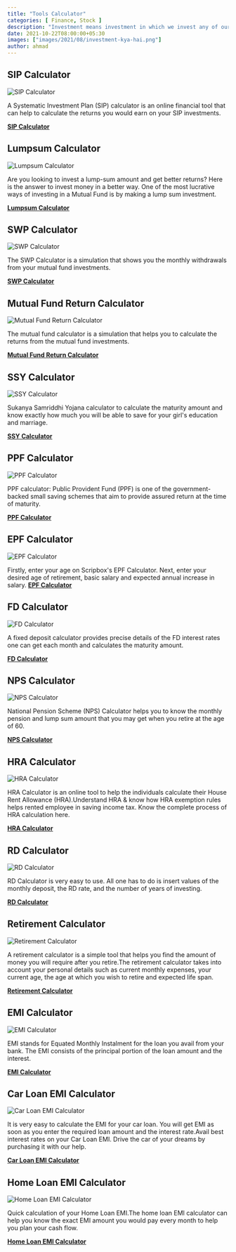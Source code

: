 ```yaml
---
title: "Tools Calculator"
categories: [ Finance, Stock ]
description: "Investment means investment in which we invest any of our things for some time. In which we expect more profit from it in the coming time, it is called investment."
date: 2021-10-22T08:00:00+05:30
images: ["images/2021/08/investment-kya-hai.png"]
author: ahmad
---
```



## SIP Calculator

![SIP Calculator](images/2021/08/share-market-investor.png)

A Systematic Investment Plan (SIP) calculator is an online financial tool that can help to calculate the returns you would earn on your SIP investments.

**[SIP Calculator](/tools/sip-calculator/)** 


## Lumpsum Calculator

![Lumpsum Calculator](images/2021/08/share-market-investor.png)

Are you looking to invest a lump-sum amount and get better returns? Here is the answer to invest money in a better way. One of the most lucrative ways of investing in a Mutual Fund is by making a lump sum investment. 

**[Lumpsum Calculator](/tools/lumpsum-calculator/)** 



## SWP Calculator

![SWP Calculator](images/2021/08/share-market-investor.png)

The SWP Calculator is a simulation that shows you the monthly withdrawals from your mutual fund investments. 

**[SWP Calculator](/tools/swp-calculator/)** 


## Mutual Fund Return Calculator

![Mutual Fund Return Calculator](images/2021/08/share-market-investor.png)

The mutual fund calculator is a simulation that helps you to calculate the returns from the mutual fund investments. 

**[Mutual Fund Return Calculator](/tools/mutual-fund-return-calculator/)** 


## SSY Calculator

![SSY Calculator](images/2021/08/share-market-investor.png)

Sukanya Samriddhi Yojana calculator to calculate the maturity amount and know exactly how much you will be able to save for your girl's education and marriage.

**[SSY Calculator](/tools/ssy-calculator/)** 


## PPF Calculator

![PPF Calculator](images/2021/08/share-market-investor.png)

PPF calculator: Public Provident Fund (PPF) is one of the government-backed small saving schemes that aim to provide assured return at the time of maturity.

**[PPF Calculator](/tools/ppf-calculator/)** 



## EPF Calculator

![EPF Calculator](images/2021/08/share-market-investor.png)

Firstly, enter your age on Scripbox's EPF Calculator. Next, enter your desired age of retirement, basic salary and expected annual increase in salary. 
**[EPF Calculator](/tools/epf-calculator/)** 



## FD Calculator

![FD Calculator](images/2021/08/share-market-investor.png)

A fixed deposit calculator provides precise details of the FD interest rates one can get each month and calculates the maturity amount.

**[FD Calculator](/tools/fd-calculator/)** 



## NPS Calculator

![NPS Calculator](images/2021/08/share-market-investor.png)

National Pension Scheme (NPS) Calculator helps you to know the monthly pension and lump sum amount that you may get when you retire at the age of 60.

**[NPS Calculator](/tools/nps-calculator/)** 



## HRA Calculator

![HRA Calculator](images/2021/08/share-market-investor.png)

HRA Calculator is an online tool to help the individuals calculate their House Rent Allowance (HRA).Understand HRA & know how HRA exemption rules helps rented employee in saving income tax. Know the complete process of HRA calculation here.

**[HRA Calculator](/tools/hra-calculator/)** 


## RD Calculator

![RD Calculator](images/2021/08/share-market-investor.png)

RD Calculator is very easy to use. All one has to do is insert values of the monthly deposit, the RD rate, and the number of years of investing.

**[RD Calculator](/tools/rd-calculator/)** 



## Retirement Calculator

![Retirement Calculator](images/2021/08/share-market-investor.png)

A retirement calculator is a simple tool that helps you find the amount of money you will require after you retire.The retirement calculator takes into account your personal details such as current monthly expenses, your current age, the age at which you wish to retire and expected life span.

**[Retirement Calculator](/tools/retirement-calculator/)** 


## EMI Calculator

![EMI Calculator](images/2021/08/share-market-investor.png)

EMI stands for Equated Monthly Instalment for the loan you avail from your bank. The EMI consists of the principal portion of the loan amount and the interest.

**[EMI Calculator](/tools/emi-calculator/)** 


## Car Loan EMI Calculator


![Car Loan EMI Calculator](images/2021/08/share-market-investor.png)

It is very easy to calculate the EMI for your car loan. You will get EMI as soon as you enter the required loan amount and the interest rate.Avail best interest rates on your Car Loan EMI. Drive the car of your dreams by purchasing it with our help.

**[Car Loan EMI Calculator](/tools/car-loan-emi-calculator-calculator/)** 


## Home Loan EMI Calculator


![Home Loan EMI Calculator](images/2021/08/share-market-investor.png)

Quick calculation of your Home Loan EMI.The home loan EMI calculator can help you know the exact EMI amount you would pay every month to help you plan your cash flow. 

**[Home Loan EMI Calculator](/tools/home-loan-emi-calculator-calculator/)**